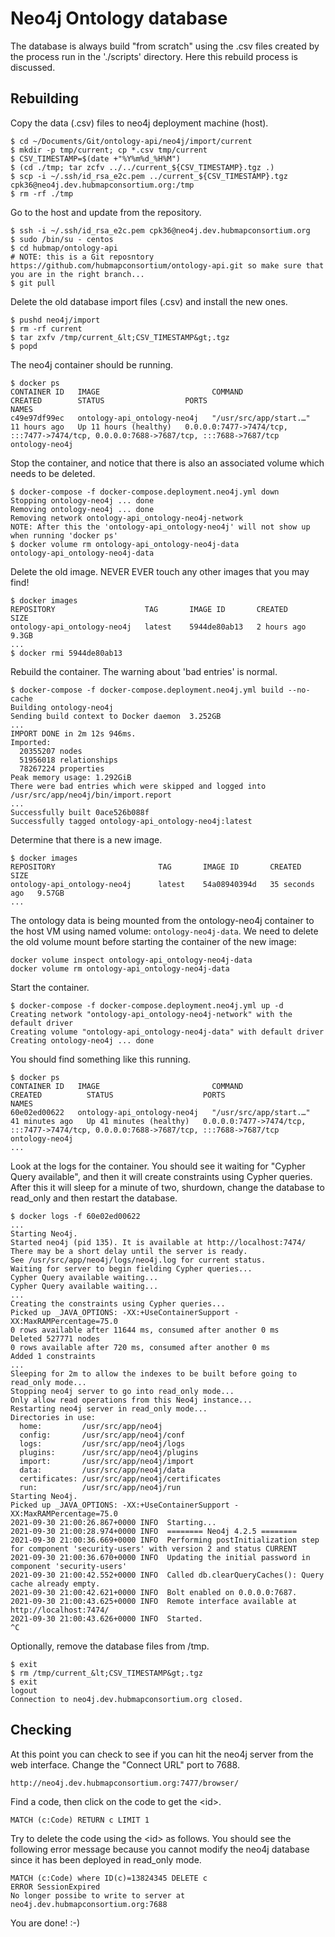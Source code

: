# Neo4j Ontology database

The database is always build "from scratch" using the .csv files created by the process run in the './scripts' directory. Here this rebuild process is discussed.

## Rebuilding

Copy the data (.csv) files to neo4j deployment machine (host).
```buildoutcfg
$ cd ~/Documents/Git/ontology-api/neo4j/import/current
$ mkdir -p tmp/current; cp *.csv tmp/current
$ CSV_TIMESTAMP=$(date +"%Y%m%d_%H%M")
$ (cd ./tmp; tar zcfv ../../current_${CSV_TIMESTAMP}.tgz .)
$ scp -i ~/.ssh/id_rsa_e2c.pem ../current_${CSV_TIMESTAMP}.tgz cpk36@neo4j.dev.hubmapconsortium.org:/tmp
$ rm -rf ./tmp
```

Go to the host and update from the repository.
```buildoutcfg
$ ssh -i ~/.ssh/id_rsa_e2c.pem cpk36@neo4j.dev.hubmapconsortium.org
$ sudo /bin/su - centos
$ cd hubmap/ontology-api
# NOTE: this is a Git reposntory https://github.com/hubmapconsortium/ontology-api.git so make sure that you are in the right branch...
$ git pull
```

Delete the old database import files (.csv) and install the new ones.
```buildoutcfg
$ pushd neo4j/import
$ rm -rf current
$ tar zxfv /tmp/current_&lt;CSV_TIMESTAMP&gt;.tgz
$ popd
```

The neo4j container should be running.
```buildoutcfg
$ docker ps
CONTAINER ID   IMAGE                         COMMAND                  CREATED        STATUS                  PORTS                                                                                  NAMES
c49e97df99ec   ontology-api_ontology-neo4j   "/usr/src/app/start.…"   11 hours ago   Up 11 hours (healthy)   0.0.0.0:7477->7474/tcp, :::7477->7474/tcp, 0.0.0.0:7688->7687/tcp, :::7688->7687/tcp   ontology-neo4j
```

Stop the container, and notice that there is also an associated volume which needs to be deleted.
```buildoutcfg
$ docker-compose -f docker-compose.deployment.neo4j.yml down
Stopping ontology-neo4j ... done
Removing ontology-neo4j ... done
Removing network ontology-api_ontology-neo4j-network
NOTE: After this the 'ontology-api_ontology-neo4j' will not show up when running 'docker ps'
$ docker volume rm ontology-api_ontology-neo4j-data
ontology-api_ontology-neo4j-data
```

Delete the old image. NEVER EVER touch any other images that you may find!
```buildoutcfg
$ docker images
REPOSITORY                    TAG       IMAGE ID       CREATED        SIZE
ontology-api_ontology-neo4j   latest    5944de80ab13   2 hours ago    9.3GB
...
$ docker rmi 5944de80ab13
```

Rebuild the container. The warning about 'bad entries' is normal.
```buildoutcfg
$ docker-compose -f docker-compose.deployment.neo4j.yml build --no-cache
Building ontology-neo4j
Sending build context to Docker daemon  3.252GB
...
IMPORT DONE in 2m 12s 946ms. 
Imported:
  20355207 nodes
  51956018 relationships
  78267224 properties
Peak memory usage: 1.292GiB
There were bad entries which were skipped and logged into /usr/src/app/neo4j/bin/import.report
...
Successfully built 0ace526b088f
Successfully tagged ontology-api_ontology-neo4j:latest
```

Determine that there is a new image.
```buildoutcfg
$ docker images
REPOSITORY                       TAG       IMAGE ID       CREATED          SIZE
ontology-api_ontology-neo4j      latest    54a08940394d   35 seconds ago   9.57GB
...
```

The ontology data is being mounted from the ontology-neo4j container to the host VM using named volume: `ontology-neo4j-data`.
We need to delete the old volume mount before starting the container of the new image:
```
docker volume inspect ontology-api_ontology-neo4j-data
docker volume rm ontology-api_ontology-neo4j-data
```

Start the container.
```buildoutcfg
$ docker-compose -f docker-compose.deployment.neo4j.yml up -d
Creating network "ontology-api_ontology-neo4j-network" with the default driver
Creating volume "ontology-api_ontology-neo4j-data" with default driver
Creating ontology-neo4j ... done
```

You should find something like this running.
```buildoutcfg
$ docker ps
CONTAINER ID   IMAGE                         COMMAND                  CREATED          STATUS                    PORTS                                                                                  NAMES
60e02ed00622   ontology-api_ontology-neo4j   "/usr/src/app/start.…"   41 minutes ago   Up 41 minutes (healthy)   0.0.0.0:7477->7474/tcp, :::7477->7474/tcp, 0.0.0.0:7688->7687/tcp, :::7688->7687/tcp   ontology-neo4j
...
```

Look at the logs for the container. You should see it waiting for "Cypher Query available", and then it will create constraints using Cypher queries. After this it will sleep for a minute of two, shurdown, change the database to read_only and then restart the database.
```buildoutcfg
$ docker logs -f 60e02ed00622
...
Starting Neo4j.
Started neo4j (pid 135). It is available at http://localhost:7474/
There may be a short delay until the server is ready.
See /usr/src/app/neo4j/logs/neo4j.log for current status.
Waiting for server to begin fielding Cypher queries...
Cypher Query available waiting...
Cypher Query available waiting...
...
Creating the constraints using Cypher queries...
Picked up _JAVA_OPTIONS: -XX:+UseContainerSupport -XX:MaxRAMPercentage=75.0
0 rows available after 11644 ms, consumed after another 0 ms
Deleted 527771 nodes
0 rows available after 720 ms, consumed after another 0 ms
Added 1 constraints
...
Sleeping for 2m to allow the indexes to be built before going to read_only mode...
Stopping neo4j server to go into read_only mode...
Only allow read operations from this Neo4j instance...
Restarting neo4j server in read_only mode...
Directories in use:
  home:         /usr/src/app/neo4j
  config:       /usr/src/app/neo4j/conf
  logs:         /usr/src/app/neo4j/logs
  plugins:      /usr/src/app/neo4j/plugins
  import:       /usr/src/app/neo4j/import
  data:         /usr/src/app/neo4j/data
  certificates: /usr/src/app/neo4j/certificates
  run:          /usr/src/app/neo4j/run
Starting Neo4j.
Picked up _JAVA_OPTIONS: -XX:+UseContainerSupport -XX:MaxRAMPercentage=75.0
2021-09-30 21:00:26.867+0000 INFO  Starting...
2021-09-30 21:00:28.974+0000 INFO  ======== Neo4j 4.2.5 ========
2021-09-30 21:00:36.669+0000 INFO  Performing postInitialization step for component 'security-users' with version 2 and status CURRENT
2021-09-30 21:00:36.670+0000 INFO  Updating the initial password in component 'security-users'  
2021-09-30 21:00:42.552+0000 INFO  Called db.clearQueryCaches(): Query cache already empty.
2021-09-30 21:00:42.621+0000 INFO  Bolt enabled on 0.0.0.0:7687.
2021-09-30 21:00:43.625+0000 INFO  Remote interface available at http://localhost:7474/
2021-09-30 21:00:43.626+0000 INFO  Started.
^C
```

Optionally, remove the database files from /tmp.
```buildoutcfg
$ exit
$ rm /tmp/current_&lt;CSV_TIMESTAMP&gt;.tgz
$ exit
logout
Connection to neo4j.dev.hubmapconsortium.org closed.
```

## Checking

At this point you can check to see if you can hit the neo4j server from the web interface. Change the "Connect URL" port to 7688.
```buildoutcfg
http://neo4j.dev.hubmapconsortium.org:7477/browser/
```

Find a code, then click on the code to get the &lt;id&gt;.
```buildoutcfg
MATCH (c:Code) RETURN c LIMIT 1
```

Try to delete the code using the &lt;id&gt; as follows. You should see the following error message because you cannot modify the neo4j database since it has been deployed in read_only mode.
```buildoutcfg
MATCH (c:Code) where ID(c)=13824345 DELETE c
ERROR SessionExpired
No longer possibe to write to server at	neo4j.dev.hubmapconsortium.org:7688
```

You are done! :-)
